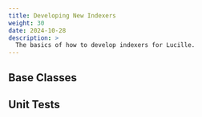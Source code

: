 ```yaml
---
title: Developing New Indexers
weight: 30
date: 2024-10-28
description: >
  The basics of how to develop indexers for Lucille.
---
```


## Base Classes


## Unit Tests